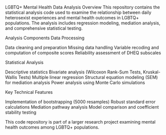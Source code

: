 LGBTQ+ Mental Health Data Analysis
Overview
This repository contains the statistical analysis code used to examine the relationship between daily heterosexist experiences and mental health outcomes in LGBTQ+ populations. The analysis includes regression modeling, mediation analysis, and comprehensive statistical testing.

Analysis Components
Data Processing

Data cleaning and preparation
Missing data handling
Variable recoding and computation of composite scores
Reliability assessment of DHEQ subscales

Statistical Analysis

Descriptive statistics
Bivariate analysis (Wilcoxon Rank-Sum Tests, Kruskal-Wallis Tests)
Multiple linear regression
Structural equation modeling (SEM) for mediation analysis
Power analysis using Monte Carlo simulations

Key Technical Features

Implementation of bootstrapping (5000 resamples)
Robust standard error calculations
Mediation pathway analysis
Model comparison and coefficient stability testing



This code repository is part of a larger research project examining mental health outcomes among LGBTQ+ populations. 
